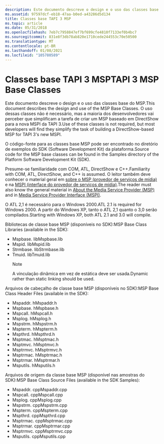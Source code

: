 ```yaml
---
description: Este documento descreve o design e o uso das classes base do MSP. O uso dessas classes não é necessário, mas a maioria dos desenvolvedores vai perceber que simplificam a tarefa de criar um MSP baseado em DirectShow para TAPI 3S New MSPI.
ms.assetid: 97597dcf-eb18-47aa-b0ed-a43286d5d134
title: Classes base TAPI 3 MSP
ms.topic: article
ms.date: 05/31/2018
ms.openlocfilehash: 7eb7c7958847ef7bf699cfe4810f7133ef0b4bc7
ms.sourcegitcommit: 831e8f3db78ab820e1710cede244553c70e50500
ms.translationtype: MT
ms.contentlocale: pt-BR
ms.lasthandoff: 01/08/2021
ms.locfileid: "105780589"
---
```

# <a name="tapi-3-msp-base-classes"></a><span data-ttu-id="9fd54-104">Classes base TAPI 3 MSP</span><span class="sxs-lookup"><span data-stu-id="9fd54-104">TAPI 3 MSP Base Classes</span></span>

<span data-ttu-id="9fd54-105">Este documento descreve o design e o uso das classes base do MSP.</span><span class="sxs-lookup"><span data-stu-id="9fd54-105">This document describes the design and use of the MSP Base Classes.</span></span> <span data-ttu-id="9fd54-106">O uso dessas classes não é necessário, mas a maioria dos desenvolvedores vai perceber que simplificam a tarefa de criar um MSP baseado em DirectShow para a nova MSPI da TAPI 3.</span><span class="sxs-lookup"><span data-stu-id="9fd54-106">Use of these classes is not required, but most developers will find they simplify the task of building a DirectShow-based MSP for TAPI 3's new MSPI.</span></span>

<span data-ttu-id="9fd54-107">O código-fonte para as classes base MSP pode ser encontrado no diretório de exemplos do SDK (Software Development Kit) da plataforma.</span><span class="sxs-lookup"><span data-stu-id="9fd54-107">Source code for the MSP base classes can be found in the Samples directory of the Platform Software Development Kit (SDK).</span></span>

<span data-ttu-id="9fd54-108">Presume-se familiaridade com COM, ATL, DirectShow e C++.</span><span class="sxs-lookup"><span data-stu-id="9fd54-108">Familiarity with COM, ATL, DirectShow, and C++ is assumed.</span></span> <span data-ttu-id="9fd54-109">O leitor também deve conhecer o material geral em [sobre o MSP (provedor de serviços de mídia)](about-the-media-service-provider-msp-.md) e na [MSPI (interface do provedor de serviços de mídia)](media-service-provider-interface-mspi-.md).</span><span class="sxs-lookup"><span data-stu-id="9fd54-109">The reader must also know the general material in [About the Media Service Provider (MSP)](about-the-media-service-provider-msp-.md) and in [Media Service Provider Interface (MSPI)](media-service-provider-interface-mspi-.md).</span></span>

<span data-ttu-id="9fd54-110">O ATL 2,1 é necessário para o Windows 2000.</span><span class="sxs-lookup"><span data-stu-id="9fd54-110">ATL 2.1 is required for Windows 2000.</span></span> <span data-ttu-id="9fd54-111">A partir do Windows XP, tanto o ATL 2,1 quanto o 3,0 serão compilados.</span><span class="sxs-lookup"><span data-stu-id="9fd54-111">Starting with Windows XP, both ATL 2.1 and 3.0 will compile.</span></span>

<span data-ttu-id="9fd54-112">Bibliotecas de classe base MSP (disponíveis no SDK):</span><span class="sxs-lookup"><span data-stu-id="9fd54-112">MSP Base Class Libraries (available in the SDK):</span></span>

-   <span data-ttu-id="9fd54-113">Mspbase. lib</span><span class="sxs-lookup"><span data-stu-id="9fd54-113">Mspbase.lib</span></span>
-   <span data-ttu-id="9fd54-114">Mspid. lib</span><span class="sxs-lookup"><span data-stu-id="9fd54-114">Mspid.lib</span></span>
-   <span data-ttu-id="9fd54-115">Strmbase. lib</span><span class="sxs-lookup"><span data-stu-id="9fd54-115">Strmbase.lib</span></span>
-   <span data-ttu-id="9fd54-116">Tmuid. lib</span><span class="sxs-lookup"><span data-stu-id="9fd54-116">Tmuid.lib</span></span>
    > [!Note]  
    > <span data-ttu-id="9fd54-117">A vinculação dinâmica em vez de estática deve ser usada.</span><span class="sxs-lookup"><span data-stu-id="9fd54-117">Dynamic rather than static linking should be used.</span></span>

     

<span data-ttu-id="9fd54-118">Arquivos de cabeçalho de classe base MSP (disponíveis no SDK):</span><span class="sxs-lookup"><span data-stu-id="9fd54-118">MSP Base Class Header Files (available in the SDK):</span></span>

-   <span data-ttu-id="9fd54-119">Mspaddr. h</span><span class="sxs-lookup"><span data-stu-id="9fd54-119">Mspaddr.h</span></span>
-   <span data-ttu-id="9fd54-120">Mspbase. h</span><span class="sxs-lookup"><span data-stu-id="9fd54-120">Mspbase.h</span></span>
-   <span data-ttu-id="9fd54-121">Mspcall. h</span><span class="sxs-lookup"><span data-stu-id="9fd54-121">Mspcall.h</span></span>
-   <span data-ttu-id="9fd54-122">Msplog. h</span><span class="sxs-lookup"><span data-stu-id="9fd54-122">Msplog.h</span></span>
-   <span data-ttu-id="9fd54-123">Mspstrm. h</span><span class="sxs-lookup"><span data-stu-id="9fd54-123">Mspstrm.h</span></span>
-   <span data-ttu-id="9fd54-124">Mspterm. h</span><span class="sxs-lookup"><span data-stu-id="9fd54-124">Mspterm.h</span></span>
-   <span data-ttu-id="9fd54-125">Mspthrd. h</span><span class="sxs-lookup"><span data-stu-id="9fd54-125">Mspthrd.h</span></span>
-   <span data-ttu-id="9fd54-126">Msptmac. h</span><span class="sxs-lookup"><span data-stu-id="9fd54-126">Msptmac.h</span></span>
-   <span data-ttu-id="9fd54-127">Msptmvc. h</span><span class="sxs-lookup"><span data-stu-id="9fd54-127">Msptmvc.h</span></span>
-   <span data-ttu-id="9fd54-128">Msptrmvc. h</span><span class="sxs-lookup"><span data-stu-id="9fd54-128">Msptrmvc.h</span></span>
-   <span data-ttu-id="9fd54-129">Msptrmac. h</span><span class="sxs-lookup"><span data-stu-id="9fd54-129">Msptrmac.h</span></span>
-   <span data-ttu-id="9fd54-130">Msptrmar. h</span><span class="sxs-lookup"><span data-stu-id="9fd54-130">Msptrmar.h</span></span>
-   <span data-ttu-id="9fd54-131">Msputils. h</span><span class="sxs-lookup"><span data-stu-id="9fd54-131">Msputils.h</span></span>

<span data-ttu-id="9fd54-132">Arquivos de origem da classe base MSP (disponível nas amostras do SDK):</span><span class="sxs-lookup"><span data-stu-id="9fd54-132">MSP Base Class Source Files (available in the SDK Samples):</span></span>

-   <span data-ttu-id="9fd54-133">Mspaddr. cpp</span><span class="sxs-lookup"><span data-stu-id="9fd54-133">Mspaddr.cpp</span></span>
-   <span data-ttu-id="9fd54-134">Mspcall. cpp</span><span class="sxs-lookup"><span data-stu-id="9fd54-134">Mspcall.cpp</span></span>
-   <span data-ttu-id="9fd54-135">Msplog. cpp</span><span class="sxs-lookup"><span data-stu-id="9fd54-135">Msplog.cpp</span></span>
-   <span data-ttu-id="9fd54-136">Mspstrm. cpp</span><span class="sxs-lookup"><span data-stu-id="9fd54-136">Mspstrm.cpp</span></span>
-   <span data-ttu-id="9fd54-137">Mspterm. cpp</span><span class="sxs-lookup"><span data-stu-id="9fd54-137">Mspterm.cpp</span></span>
-   <span data-ttu-id="9fd54-138">Mspthrd. cpp</span><span class="sxs-lookup"><span data-stu-id="9fd54-138">Mspthrd.cpp</span></span>
-   <span data-ttu-id="9fd54-139">Msptrmac. cpp</span><span class="sxs-lookup"><span data-stu-id="9fd54-139">Msptrmac.cpp</span></span>
-   <span data-ttu-id="9fd54-140">Msptrmar. cpp</span><span class="sxs-lookup"><span data-stu-id="9fd54-140">Msptrmar.cpp</span></span>
-   <span data-ttu-id="9fd54-141">Msptrmvc. cpp</span><span class="sxs-lookup"><span data-stu-id="9fd54-141">Msptrmvc.cpp</span></span>
-   <span data-ttu-id="9fd54-142">Msputils. cpp</span><span class="sxs-lookup"><span data-stu-id="9fd54-142">Msputils.cpp</span></span>

 

 



